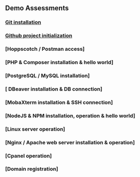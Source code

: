 ## Demo Assessments
### [Git installation ](https://user-images.githubusercontent.com/100669802/208050313-591d8ad3-08db-4e86-8415-92e7e7323246.jpeg)
### [Github project initialization](https://user-images.githubusercontent.com/100669802/208050667-11009d9d-38c0-42a5-9a24-b5f619e3ba15.jpeg)
### [Hoppscotch / Postman access]
### [PHP & Composer installation & hello world]
### [PostgreSQL / MySQL installation]
### [ DBeaver installation & DB connection] 
### [MobaXterm installation & SSH connection]
### [NodeJS & NPM installation, operation & hello world]
### [Linux server operation]
### [Nginx / Apache web server installation & operation]
### [Cpanel operation]
### [Domain registration]

